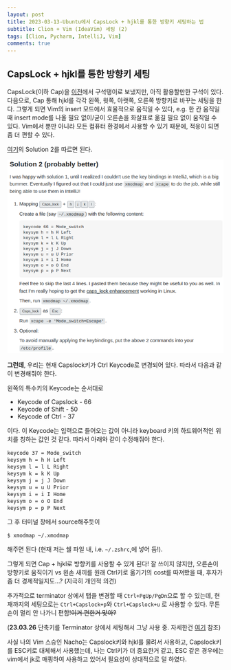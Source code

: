 ```yaml
---
layout: post
title: 2023-03-13-Ubuntu에서 CapsLock + hjkl를 통한 방향키 세팅하는 법
subtitle: Clion + Vim (IdeaVim) 세팅 (2)
tags: [Clion, Pycharm, IntelliJ, Vim]
comments: true
---
```


## CapsLock + hjkl를 통한 방향키 세팅

CapsLock(이하 Cap)을 [이전]()에서 구석탱이로 보냈지만, 아직 활용할만한 구석이 있다. 다음으로, Cap 통해 hjkl를 각각 왼쪽, 윗쪽, 아랫쪽, 오른쪽 방향키로 바꾸는 세팅을 한다. 그렇게 되면 Vim의 insert 모드에서 효율적으로 움직일 수 있다, e.g. 한 칸 움직일 때 insert mode를 나올 필요 없이/굳이 오른손을 화살표로 옮길 필요 없이 움직일 수 있다. Vim에서 뿐만 아니라 모든 컴퓨터 환경에서 사용할 수 있기 때문에, 적응이 되면 좀 더 편할 수 있다.


[여기](https://unix.stackexchange.com/questions/414926/bind-capshjkl-to-arrow-keys-caps-to-esc)의 Solution 2를 따르면 된다.

![img](../img/keymapping.png)

**그런데**, 우리는 현재 Capslock키가 Ctrl Keycode로 변경되어 있다. 따라서 다음과 같이 변경해줘야 한다.

왼쪽의 특수키의 Keycode는 순서대로

* Keycode of Capslock - 66
* Keycode of Shift - 50
* Keycode of Ctrl - 37

이다. 이 Keycode는 입력으로 들어오는 값이 아니라 keyboard 키의 하드웨어적인 위치를 칭하는 값인 것 같다. 따라서 아래와 같이 수정해줘야 한다.

```
keycode 37 = Mode_switch
keysym h = h H Left
keysym l = l L Right
keysym k = k K Up
keysym j = j J Down
keysym u = u U Prior
keysym i = i I Home
keysym o = o O End
keysym p = p P Next
```

그 후 터미널 창에서 source해주듯이

```
$ xmodmap ~/.xmodmap
```

해주면 된다 (현재 저는 쉘 파일 내, i.e. `~/.zshrc`,에 넣어 둠!).

그렇게 되면 Cap + hjkl로 방향키를 사용할 수 있게 된다! 잘 쓰이지 않지만, 오른손이 방향키로 움직이기 vs 왼손 새끼를 원래 Ctrl키로 옮기기의 cost를 따져봤을 때, 후자가 좀 더 경제적일지도...? (지극히 개인적 의견)

추가적으로 terminator 상에서 탭을 변경할 때 `Ctrl+PgUp/PgDn`으로 할 수 있는데, 현재까지의 세팅으로는 `Ctrl+Capslock+p`와 `Ctrl+Capslock+u` 로 사용할 수 있다. 무튼 손이 멀리 안 나가니 편함!~~이거 편한거 맞아?~~

(**23.03.26** 단축키를 Terminator 상에서 세팅해서 그냥 사용 중. 자세한건 [여기]() 참조)

사실 나의 Vim 스승인 Nacho는 Capslock키와 hjkl를 물려서 사용하고, Capslock키를 ESC키로 대체해서 사용했는데, 나는 Ctrl키가 더 중요한거 같고, ESC 같은 경우에는 vim에서 jk로 매핑하여 사용하고 있어서 필요성이 상대적으로 덜 하였다. 


